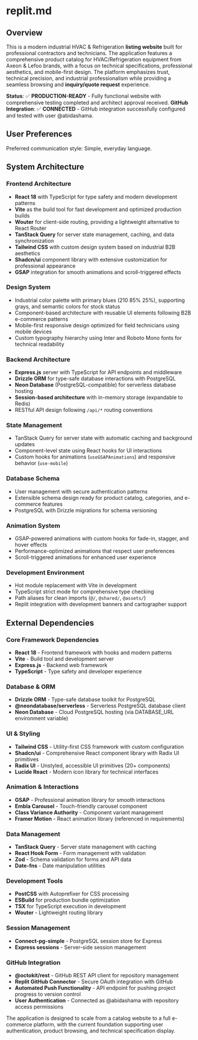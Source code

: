 # replit.md

## Overview

This is a modern industrial HVAC & Refrigeration **listing website** built for professional contractors and technicians. The application features a comprehensive product catalog for HVAC/Refrigeration equipment from Axeon & Lefoo brands, with a focus on technical specifications, professional aesthetics, and mobile-first design. The platform emphasizes trust, technical precision, and industrial professionalism while providing a seamless browsing and **inquiry/quote request** experience.

**Status**: ✅ **PRODUCTION-READY** - Fully functional website with comprehensive testing completed and architect approval received.
**GitHub Integration**: ✅ **CONNECTED** - GitHub integration successfully configured and tested with user @abidashama.

## User Preferences

Preferred communication style: Simple, everyday language.

## System Architecture

### Frontend Architecture
- **React 18** with TypeScript for type safety and modern development patterns
- **Vite** as the build tool for fast development and optimized production builds
- **Wouter** for client-side routing, providing a lightweight alternative to React Router
- **TanStack Query** for server state management, caching, and data synchronization
- **Tailwind CSS** with custom design system based on industrial B2B aesthetics
- **Shadcn/ui** component library with extensive customization for professional appearance
- **GSAP** integration for smooth animations and scroll-triggered effects

### Design System
- Industrial color palette with primary blues (210 85% 25%), supporting grays, and semantic colors for stock status
- Component-based architecture with reusable UI elements following B2B e-commerce patterns
- Mobile-first responsive design optimized for field technicians using mobile devices
- Custom typography hierarchy using Inter and Roboto Mono fonts for technical readability

### Backend Architecture
- **Express.js** server with TypeScript for API endpoints and middleware
- **Drizzle ORM** for type-safe database interactions with PostgreSQL
- **Neon Database** (PostgreSQL-compatible) for serverless database hosting
- **Session-based architecture** with in-memory storage (expandable to Redis)
- RESTful API design following `/api/*` routing conventions

### State Management
- TanStack Query for server state with automatic caching and background updates
- Component-level state using React hooks for UI interactions
- Custom hooks for animations (`useGSAPAnimations`) and responsive behavior (`use-mobile`)

### Database Schema
- User management with secure authentication patterns
- Extensible schema design ready for product catalog, categories, and e-commerce features
- PostgreSQL with Drizzle migrations for schema versioning

### Animation System
- GSAP-powered animations with custom hooks for fade-in, stagger, and hover effects
- Performance-optimized animations that respect user preferences
- Scroll-triggered animations for enhanced user experience

### Development Environment
- Hot module replacement with Vite in development
- TypeScript strict mode for comprehensive type checking
- Path aliases for clean imports (`@/`, `@shared/`, `@assets/`)
- Replit integration with development banners and cartographer support

## External Dependencies

### Core Framework Dependencies
- **React 18** - Frontend framework with hooks and modern patterns
- **Vite** - Build tool and development server
- **Express.js** - Backend web framework
- **TypeScript** - Type safety and developer experience

### Database & ORM
- **Drizzle ORM** - Type-safe database toolkit for PostgreSQL
- **@neondatabase/serverless** - Serverless PostgreSQL database client
- **Neon Database** - Cloud PostgreSQL hosting (via DATABASE_URL environment variable)

### UI & Styling
- **Tailwind CSS** - Utility-first CSS framework with custom configuration
- **Shadcn/ui** - Comprehensive React component library with Radix UI primitives
- **Radix UI** - Unstyled, accessible UI primitives (20+ components)
- **Lucide React** - Modern icon library for technical interfaces

### Animation & Interactions
- **GSAP** - Professional animation library for smooth interactions
- **Embla Carousel** - Touch-friendly carousel component
- **Class Variance Authority** - Component variant management
- **Framer Motion** - React animation library (referenced in requirements)

### Data Management
- **TanStack Query** - Server state management with caching
- **React Hook Form** - Form management with validation
- **Zod** - Schema validation for forms and API data
- **Date-fns** - Date manipulation utilities

### Development Tools
- **PostCSS** with Autoprefixer for CSS processing
- **ESBuild** for production bundle optimization
- **TSX** for TypeScript execution in development
- **Wouter** - Lightweight routing library

### Session Management
- **Connect-pg-simple** - PostgreSQL session store for Express
- **Express sessions** - Server-side session management

### GitHub Integration
- **@octokit/rest** - GitHub REST API client for repository management
- **Replit GitHub Connector** - Secure OAuth integration with GitHub
- **Automated Push Functionality** - API endpoint for pushing project progress to version control
- **User Authentication** - Connected as @abidashama with repository access permissions

The application is designed to scale from a catalog website to a full e-commerce platform, with the current foundation supporting user authentication, product browsing, and technical specification display.